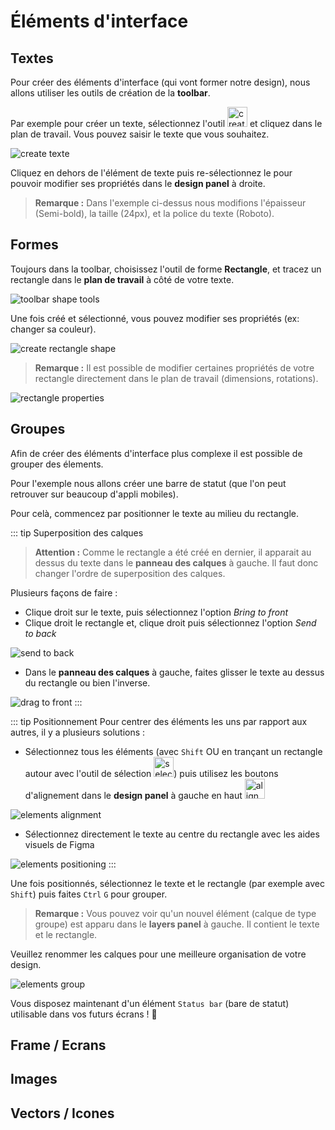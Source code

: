# Éléments d'interface

## Textes

Pour créer des éléments d'interface (qui vont former notre design), nous allons utiliser les outils de création de la **toolbar**.

Par exemple pour créer un texte, sélectionnez l'outil <img height="32px" alt="create texte" src="../../assets/img/figma/theory/ui-components/text-tool-icon.png"> et cliquez dans le plan de travail. Vous pouvez saisir le texte que vous souhaitez.

<img alt="create texte" src="../../assets/img/figma/theory/ui-components/create_text.gif">

Cliquez en dehors de l'élément de texte puis re-sélectionnez le pour pouvoir modifier ses propriétés dans le **design panel** à droite.

> **Remarque :** Dans l'exemple ci-dessus nous modifions l'épaisseur (Semi-bold), la taille (24px), et la police du texte (Roboto).

## Formes

Toujours dans la toolbar, choisissez l'outil de forme **Rectangle**, et tracez un rectangle dans le **plan de travail** à côté de votre texte.

<img alt="toolbar shape tools" src="../../assets/img/figma/theory/ui-components/toolbar_shape_tools.png">

Une fois créé et sélectionné, vous pouvez modifier ses propriétés (ex: changer sa couleur).

<img alt="create rectangle shape" src="../../assets/img/figma/theory/ui-components/create_rectangle_shape.gif">

> **Remarque :** Il est possible de modifier certaines propriétés de votre rectangle directement dans le plan de travail (dimensions, rotations).

<img alt="rectangle properties" src="../../assets/img/figma/theory/ui-components/rectangle_properties.gif">

## Groupes

Afin de créer des éléments d'interface plus complexe il est possible de grouper des élements. 

Pour l'exemple nous allons créer une barre de statut (que l'on peut retrouver sur beaucoup d'appli mobiles).

Pour celà, commencez par positionner le texte au milieu du rectangle.

::: tip Superposition des calques
> **Attention :** Comme le rectangle a été créé en dernier, il apparait au dessus du texte dans le **panneau des calques** à gauche. Il faut donc changer l'ordre de superposition des calques.

Plusieurs façons de faire :
- Clique droit sur le texte, puis sélectionnez l'option _Bring to front_
- Clique droit le rectangle et, clique droit puis sélectionnez l'option _Send to back_

<img alt="send to back" src="../../assets/img/figma/theory/ui-components/send-to-back.gif">

- Dans le **panneau des calques** à gauche, faites glisser le texte au dessus du rectangle ou bien l'inverse.

<img alt="drag to front" src="../../assets/img/figma/theory/ui-components/drag-to-front.gif">
:::

::: tip Positionnement
Pour centrer des éléments les uns par rapport aux autres, il y a plusieurs solutions :
- Sélectionnez tous les éléments (avec `Shift` OU en trançant un rectangle autour avec l'outil de sélection <img height="32px" alt="select tool icon" src="../../assets/img/figma/theory/ui-components/select-tool-icon.png">) puis utilisez les boutons d'alignement dans le **design panel** à gauche en haut <img height="32px" alt="alignment buttons" src="../../assets/img/figma/theory/ui-components/alignment-buttons.png">

<img alt="elements alignment" src="../../assets/img/figma/theory/ui-components/elements-alignment.gif">

- Sélectionnez directement le texte au centre du rectangle avec les aides visuels de Figma

<img alt="elements positioning" src="../../assets/img/figma/theory/ui-components/elements-positioning.gif">
:::

Une fois positionnés, sélectionnez le texte et le rectangle (par exemple avec `Shift`) puis faites `Ctrl` `G` pour grouper.

> **Remarque :** Vous pouvez voir qu'un nouvel élément (calque de type groupe) est apparu dans le **layers panel** à gauche. Il contient le texte et le rectangle.

Veuillez renommer les calques pour une meilleure organisation de votre design.

<img alt="elements group" src="../../assets/img/figma/theory/ui-components/elements-group.gif">

Vous disposez maintenant d'un élément `Status bar` (bare de statut) utilisable dans vos futurs écrans ! 👏

## Frame / Ecrans

## Images

## Vectors / Icones


